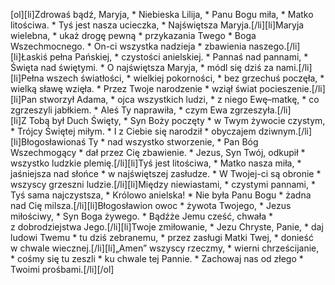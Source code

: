 [ol][li]Zdrowaś bądź, Maryja, * Niebieska Lilija, * Panu Bogu miła, * Matko litościwa. * Tyś jest nasza ucieczka, * Najświętsza Maryja.[/li][li]Maryja wielebna, * ukaż drogę pewną * przykazania Twego * Boga Wszechmocnego. * On-ci wszystka nadzieja * zbawienia naszego.[/li][li]Łaskiś pełna Pańskiej, * czystości anielskiej. * Pannaś nad pannami, * Święta nad świętymi. * O najświętsza Maryja, * módl się dziś za nami.[/li][li]Pełna wszech światłości, * wielkiej pokorności, * bez grzechuś poczęła, * wielką sławę wzięła. * Przez Twoje narodzenie * wziął świat pocieszenie.[/li][li]Pan stworzył Adama, * ojca wszystkich ludzi, * z niego Ewę–matkę, * co zgrzeszyli jabłkiem. * Aleś Ty naprawiła, * czym Ewa zgrzeszyła.[/li][li]Z Tobą był Duch Święty, * Syn Boży poczęty * w Twym żywocie czystym, * Trójcy Świętej miłym. * I z Ciebie się narodził * obyczajem dziwnym.[/li][li]Błogosławionaś Ty * nad wszystko stworzenie, * Pan Bóg Wszechmogący * dał przez Cię zbawienie. * Jezus, Syn Twój, odkupił * wszystko ludzkie plemię.[/li][li]Tyś jest litościwa, * Matko nasza miła, * jaśniejsza nad słońce * w najświętszej zasłudze. * W Twojej-ci są obronie * wszyscy grzeszni ludzie.[/li][li]Między niewiastami, * czystymi pannami, * Tyś sama najczystsza, * Królowo anielska! * Nie była Panu Bogu * żadna nad Cię milsza.[/li][li]Błogosławion owoc * żywota Twojego, * Jezus miłościwy, * Syn Boga żywego. * Bądźże Jemu cześć, chwała * z dobrodziejstwa Jego.[/li][li]Twoje zmiłowanie, * Jezu Chryste, Panie, * daj ludowi Twemu * tu dziś zebranemu, * przez zasługi Matki Twej, * donieść w chwale wiecznej.[/li][li]„Amen” wszyscy rzeczmy, * wierni chrześcijanie, * cośmy się tu zeszli * ku chwale tej Pannie. * Zachowaj nas od złego * Twoimi prośbami.[/li][/ol]
